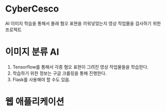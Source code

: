 # CyberCesco
AI 이미지 학습을 통해서 몰래 혐오 표현을 끼워넣었는지 영상 작업물을 검사하기 위한 프로젝트

# 이미지 분류 AI
1. Tensorflow를 통해서 각종 혐오 표현이 그려진 영상 작업물들을 학습한다.
2. 학습하기 위한 정보는 구글 크롤링을 통해 진행한다.
3. Flask를 사용해야 할 수도 있음.
# 웹 애플리케이션
